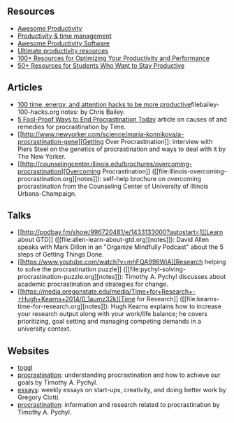 ## Resources
  - [Awesome Productivity](https://github.com/jyguyomarch/awesome-productivity)
  - [Productivity & time management](https://github.com/LappleApple/awesome-leading-and-managing/blob/master/Productivity-and-Time-Management.md)
  - [Awesome Productivity Software](https://github.com/areknawo/awesome-productivity-software)
  - [Ultimate productivity resources](https://medium.com/taking-note/the-ultimate-list-of-the-best-productivity-resources-5ad2f648875b)
  - [100+ Resources for Optimizing Your Productivity and Performance](https://blog.usejournal.com/100-resources-for-optimizing-your-productivity-and-performance-7138ce27c1d1)
  - [50+ Resources for Students Who Want to Stay Productive](https://blog.doist.com/50-resources-students-stay-productive/)

## Articles
- [100 time, energy, and attention hacks to be more productive](http://alifeofproductivity.com/100-time-energy-attention-hacks-will-make-productive/)filebailey-100-hacks.org notes: by Chris Bailey.
- [5 Fool-Proof Ways to End Procrastination Today](http://time.com/3210420/5-fool-proof-ways-to-end-procrastination-today/) article on causes of and remedies for procrastination by Time.
- [[http://www.newyorker.com/science/maria-konnikova/a-procrastination-gene][Getting Over Procrastination]]: interview with Piers Steel on the genetics of procrastination and ways to deal with it by The New Yorker.
- [[http://counselingcenter.illinois.edu/brochures/overcoming-procrastination][Overcoming Procrastination]] ([[file:illinois-overcoming-procrastination.org][notes]]): self-help brochure on overcoming procrastination from the Counseling Center of University of Illinois Urbana-Champaign.
## Talks
- [[http://podbay.fm/show/996720481/e/1433133000?autostart=1][Learn about GTD]] ([[file:allen-learn-about-gtd.org][notes]]): David Allen speaks with Mark Dillon in an
  "Organize Mindfully Podcast" about the 5 steps of Getting Things
  Done.
- [[https://www.youtube.com/watch?v=mhFQA998WiA][Research helping to solve the procrastination puzzle]] ([[file:pychyl-solving-procrastination-puzzle.org][notes]]):
  Timothy A. Pychyl discusses about academic procrastination and
  strategies for change.
- [[https://media.oregonstate.edu/media/Time+for+Research+-+Hugh+Kearns+2014/0_1aumz32k][Time for Research]] ([[file:kearns-time-for-research.org][notes]]): Hugh Kearns explains how to increase your
  research output along with your work/life balance; he covers
  prioritizing, goal setting and managing competing demands in a
  university context.
  
## Websites
- [toggl](https://toggl.com/track)
- [procrastination](https://www.psychologytoday.com/blog/dont-delay): understanding procrastination and how to achieve our goals by Timothy A. Pychyl.
- [essays](http://www.sparringmind.com/blog/): weekly essays on start-ups, creativity, and doing better work by Gregory Ciotti.
- [procrastination](http://http-server.carleton.ca/~tpychyl/): information and research related to procrastination by Timothy A. Pychyl.
